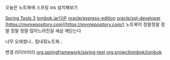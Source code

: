 오늘은 노트북에 스프링 sts 설치해보기

[Spring Tools 3](https://spring.io/tools3/sts/all)
[lombok.jar다운](https://projectlombok.org/download)
[oracle/express-edition](https://www.oracle.com/technetwork/database/database-technologies/express-edition/downloads/index.html)
[oracle/sql-developer](https://www.oracle.com/technetwork/developer-tools/sql-developer/downloads/index.html)
[https://mvnrepository.com](https://mvnrepository.com/)
노트북이 정말정말 정말 정말 정말 많이느려진걸 새삼 깨닫는다 

너무 오래썼나..
힘내줘노트북..

변경 라이브러리
[org.springframework/spring-test](https://mvnrepository.com/artifact/org.springframework/spring-test)
[org.projectlombok/lombok](https://mvnrepository.com/artifact/org.projectlombok/lombok)
<!--stackedit_data:
eyJoaXN0b3J5IjpbODM3NzYyODA2LC01MjM2Mzc0MjEsMzM0OD
EzMjgyLDE1MzA5MDI4MjEsLTc0ODcxNDcyNl19
-->